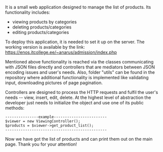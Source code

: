 It is a small web application designed to manage the list of products. 
Its functionality includes:

- viewing products by categories
- deleting products/categories
- editing products/categories

To deploy this application, it is needed to set it up on the server. The working version is available by the link:
https://enos.itcollege.ee/~anarus/admission/index.php

Mentioned above functionality is reached via the classes communicating with JSON files directly and controllers that are mediators between JSON encoding issues and user's needs.
Also, folder "utils" can be found in the repository where additional functionality is implemented like validating input, downloading pictures of page pagination.

Controllers are designed to process the HTTP requests and fulfil the user's needs -- view, insert, edit, delete. 
At the highest level of abstraction the developer just needs to initialize the object and use one of its public methods:
```
---------------example------------------------
$viewer = new ViewingController();
$products = $viewer->get_product_list();
----------------------------------------------
```
Now we have got the list of products and can print them out on the main page.
Thank you for your attention!
